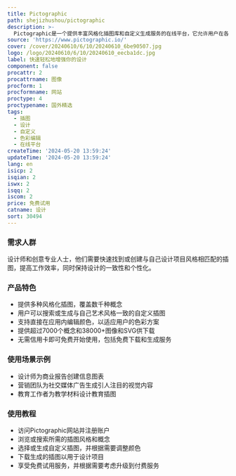 ```yaml
---
title: Pictographic
path: shejizhushou/pictographic
description: >-
  Pictographic是一个提供丰富风格化插图库和自定义生成服务的在线平台，它允许用户在各种设计风格中搜索或生成与自己艺术风格一致的插图，支持直接在应用内编辑颜色，无需外部编辑器，提供7000+概念，38000+图像和SVG供下载。
source: 'https://www.pictographic.io/'
cover: /cover/20240610/6/10/20240610_6be90507.jpg
logo: /logo/20240610/6/10/20240610_eecba1dc.jpg
label: 快速轻松地增强你的设计
component: false
procattr: 2
procattrname: 图像
procform: 1
procformname: 网站
proctype: 4
proctypename: 国外精选
tags:
  - 插图
  - 设计
  - 自定义
  - 色彩编辑
  - 在线平台
createTime: '2024-05-20 13:59:24'
updateTime: '2024-05-20 13:59:24'
lang: en
isicp: 2
isqian: 2
iswx: 2
isqq: 2
iscom: 2
price: 免费试用
catname: 设计
sort: 30494
---
```




### 需求人群
设计师和创意专业人士，他们需要快速找到或创建与自己设计项目风格相匹配的插图，提高工作效率，同时保持设计的一致性和个性化。

### 产品特色
* 提供多种风格化插图，覆盖数千种概念
* 用户可以搜索或生成与自己艺术风格一致的自定义插图
* 支持直接在应用内编辑颜色，以适应用户的色彩方案
* 提供超过7000个概念和38000+图像和SVG供下载
* 无需信用卡即可免费开始使用，包括免费下载和生成服务

### 使用场景示例
* 设计师为商业报告创建信息图表
* 营销团队为社交媒体广告生成引人注目的视觉内容
* 教育工作者为教学材料设计教育插图

### 使用教程
* 访问Pictographic网站并注册账户
* 浏览或搜索所需的插图风格和概念
* 选择或生成自定义插图，并根据需要调整颜色
* 下载生成的插图以用于设计项目
* 享受免费试用服务，并根据需要考虑升级到付费服务

  
